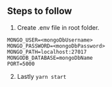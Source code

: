 
## Steps to follow
1.	Create .env file in root folder.
```
MONGO_USER=<mongoDbUsername>
MONGO_PASSWORD=<mongoDbPassword>
MONGO_PATH=localhost:27017
MONGODB_DATABASE=mongoDbName
PORT=5000
```
2. Lastly `yarn start`
